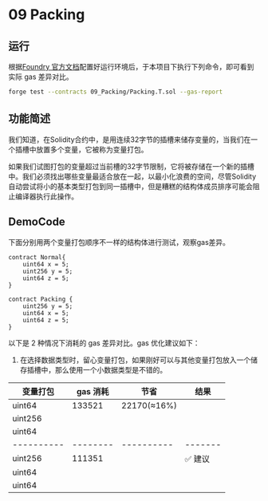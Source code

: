 # 09 Packing

## 运行

根据[Foundry 官方文档](https://getfoundry.sh/)配置好运行环境后，于本项目下执行下列命令，即可看到实际 gas 差异对比。

```bash
forge test --contracts 09_Packing/Packing.T.sol --gas-report
```

## 功能简述

我们知道，在Solidity合约中，是用连续32字节的插槽来储存变量的，当我们在一个插槽中放置多个变量，它被称为变量打包。


如果我们试图打包的变量超过当前槽的32字节限制，它将被存储在一个新的插槽中。我们必须找出哪些变量最适合放在一起，以最小化浪费的空间，尽管Solidity 自动尝试将小的基本类型打包到同一插槽中，但是糟糕的结构体成员排序可能会阻止编译器执行此操作。


## DemoCode

下面分别用两个变量打包顺序不一样的结构体进行测试，观察gas差异。

```solidity
contract Normal{
    uint64 x = 5;
    uint256 y = 5;
    uint64 z = 5;
}

contract Packing {
    uint256 y = 5;
    uint64 x = 5;
    uint64 z = 5;
}
```

以下是 2 种情况下消耗的 gas 差异对比。gas 优化建议如下：

1. 在选择数据类型时，留心变量打包，如果刚好可以与其他变量打包放入一个储存插槽中，那么使用一个小数据类型是不错的。

| 变量打包   | gas 消耗  | 节省       | 结果    |
| ---------- | -------- | ---------- | ------- |
| uint64     |  133521  | 22170(≈16%)|         |
| uint256    |          |            |         |
| uint64     |          |            |         |
| ---------- | -------- | ---------- | ------- |
| uint256    |  111351  |            | ✅ 建议 |
| uint64     |          |            |         |
| uint64     |          |            |         |
